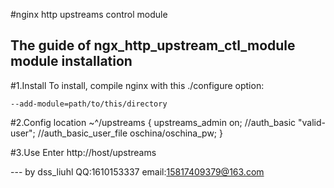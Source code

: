 #nginx http upstreams control module

The guide of ngx_http_upstream_ctl_module module installation
---

#1.Install
To install, compile nginx with this ./configure option:

    --add-module=path/to/this/directory


#2.Config 
location ~^/upstreams {
    upstreams_admin       on;
    //auth_basic            "valid-user";
    //auth_basic_user_file  oschina/oschina_pw;
}

#3.Use
Enter http://host/upstreams

--- by dss_liuhl 
    QQ:1610153337 
    email:15817409379@163.com

